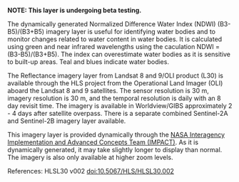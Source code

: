 **NOTE: This layer is undergoing beta testing.**

The dynamically generated Normalized Difference Water Index (NDWI) (B3-B5)/(B3+B5) imagery layer is useful for identifying water bodies and to monitor changes related to water content in water bodies. It is calculated using green and near infrared wavelengths using the caculation NDWI = (B3-B5)/(B3+B5). The index can overestimate water bodies as it is sensitive to built-up areas. Teal and blues indicate water bodies.

The Reflectance imagery layer from Landsat 8 and 9/OLI product (L30) is available through the HLS project from the Operational Land Imager (OLI) aboard the Landsat 8 and 9 satellites. The sensor resolution is 30 m, imagery resolution is 30 m, and the temporal resolution is daily with an 8 day revisit time. The imagery is available in Worldview/GIBS approximately 2 - 4 days after satellite overpass. There is a separate combined Sentinel-2A and Sentinel-2B imagery layer available.

This imagery layer is provided dynamically through the [NASA Interagency Implementation and Advanced Concepts Team (IMPACT)](https://earthdata.nasa.gov/esds/impact). As it is dynamically generated, it may take slightly longer to display than normal. The imagery is also only available at higher zoom levels.

References: HLSL30 v002 [doi:10.5067/HLS/HLSL30.002](https://doi.org/10.5067/HLS/HLSL30.002)